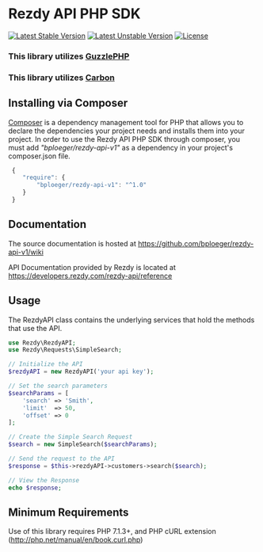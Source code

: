 # Rezdy API PHP SDK
[![Latest Stable Version](https://poser.pugx.org/bploeger/rezdy-api-v1/v/stable)](https://packagist.org/packages/bploeger/rezdy-api-v1)
[![Latest Unstable Version](https://poser.pugx.org/bploeger/rezdy-api-v1/v/unstable)](https://packagist.org/packages/bploeger/rezdy-api-v1)
[![License](https://poser.pugx.org/bploeger/rezdy-api-v1/license)](https://packagist.org/packages/bploeger/rezdy-api-v1)

### This library utilizes [GuzzlePHP](http://guzzle.readthedocs.org/)
### This library utilizes [Carbon](https://carbon.nesbot.com/)

## Installing via Composer
[Composer](https://getcomposer.org/) is a dependency management tool for PHP that allows you to declare the dependencies your project needs and installs them into your project. In order to use the Rezdy API PHP SDK through composer, you must add *"bploeger/rezdy-api-v1"* as a dependency in your project's composer.json file.
```javascript
 {
    "require": {
        "bploeger/rezdy-api-v1": "^1.0"
    }
 }
```

## Documentation

The source documentation is hosted at https://github.com/bploeger/rezdy-api-v1/wiki

API Documentation provided by Rezdy is located at https://developers.rezdy.com/rezdy-api/reference

## Usage
The RezdyAPI class contains the underlying services that hold the methods that use the API.
```php
use Rezdy\RezdyAPI;
use Rezdy\Requests\SimpleSearch;

// Initialize the API
$rezdyAPI = new RezdyAPI('your api key');

// Set the search parameters
$searchParams =	[
	'search' => 'Smith',
	'limit'  => 50,
	'offset' => 0 
];

// Create the Simple Search Request
$search = new SimpleSearch($searchParams);

// Send the request to the API
$response = $this->rezdyAPI->customers->search($search);

// View the Response
echo $response;

```
## Minimum Requirements
Use of this library requires PHP 7.1.3+, and PHP cURL extension (http://php.net/manual/en/book.curl.php)